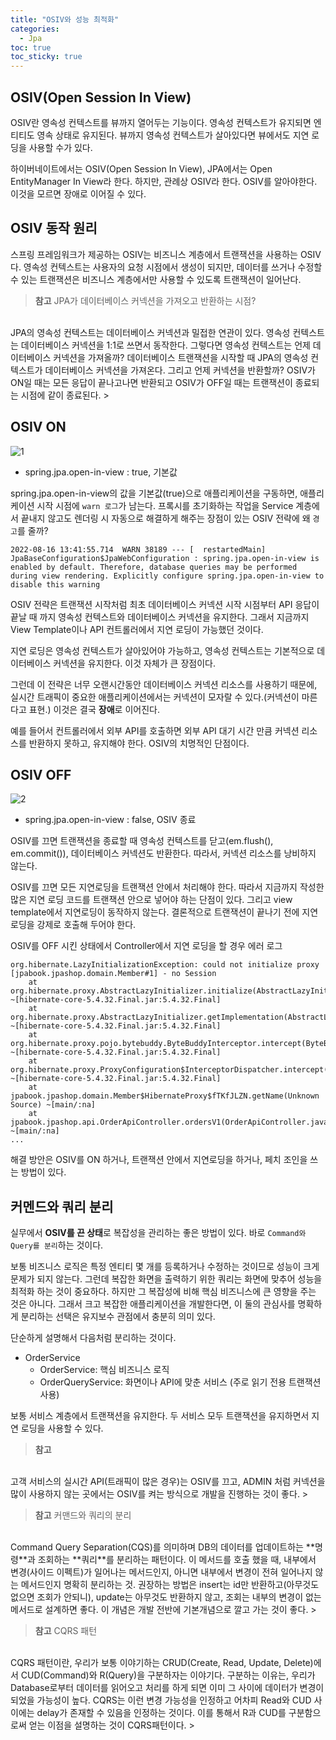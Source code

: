 ```yaml
---
title: "OSIV와 성능 최적화"
categories:
  - Jpa
toc: true
toc_sticky: true
---
```


## OSIV(Open Session In View)

OSIV란 영속성 컨텍스트를 뷰까지 열어두는 기능이다. 영속성 컨텍스트가 유지되면 엔티티도 영속 상태로 유지된다. 뷰까지 영속성 컨텍스트가 살아있다면 뷰에서도 지연 로딩을 사용할 수가 있다.

하이버네이트에서는 OSIV(Open Session In View), JPA에서는 Open EntityManager In View라 한다. 하지만, 관례상 OSIV라 한다. OSIV를 알아야한다. 이것을 모르면 장애로 이어질 수 있다.

## OSIV 동작 원리

스프링 프레임워크가 제공하는 OSIV는 비즈니스 계층에서 트랜잭션을 사용하는 OSIV다. 영속성 컨텍스트는 사용자의 요청 시점에서 생성이 되지만, 데이터를 쓰거나 수정할 수 있는 트랜잭션은 비즈니스 계층에서만 사용할 수 있도록 트랜잭션이 일어난다.

> **참고** JPA가 데이터베이스 커넥션을 가져오고 반환하는 시점?
<br>
JPA의 영속성 컨텍스트는 데이터베이스 커넥션과 밀접한 연관이 있다. 영속성 컨텍스트는 데이터베이스 커넥션을 1:1로 쓰면서 동작한다. 그렇다면 영속성 컨텍스트는 언제 데이터베이스 커넥션을 가져올까? 데이터베이스 트랜잭션을 시작할 때 JPA의 영속성 컨텍스트가 데이터베이스 커넥션을 가져온다. 그리고 언제 커넥션을 반환할까? OSIV가 ON일 때는 모든 응답이 끝나고나면 반환되고 OSIV가 OFF일 때는 트랜잭션이 종료되는 시점에 같이 종료된다.
> 

 

## OSIV ON

![1](https://user-images.githubusercontent.com/79130276/184801100-5de9c1c4-3ab9-46dc-8652-2749183e1c7e.png)

- spring.jpa.open-in-view : true, 기본값

spring.jpa.open-in-view의 값을 기본값(true)으로 애플리케이션을 구동하면, 애플리케이션 시작 시점에 `warn 로그`가 남는다. 프록시를 초기화하는 작업을 Service 계층에서 끝내지 않고도 렌더링 시 자동으로 해결하게 해주는 장점이 있는 OSIV 전략에 왜 `경고`를 줄까?

```
2022-08-16 13:41:55.714  WARN 38189 --- [  restartedMain] JpaBaseConfiguration$JpaWebConfiguration : spring.jpa.open-in-view is enabled by default. Therefore, database queries may be performed during view rendering. Explicitly configure spring.jpa.open-in-view to disable this warning
```

OSIV 전략은 트랜잭션 시작처럼 최초 데이터베이스 커넥션 시작 시점부터 API 응답이 끝날 때 까지 영속성 컨텍스트와 데이터베이스 커넥션을 유지한다. 그래서 지금까지 View Template이나 API 컨트롤러에서 지연 로딩이 가능했던 것이다.

지연 로딩은 영속성 컨텍스트가 살아있어야 가능하고, 영속성 컨텍스트는 기본적으로 데이터베이스 커넥션을 유지한다. 이것 자체가 큰 장점이다.

그런데 이 전략은 너무 오랜시간동안 데이터베이스 커넥션 리소스를 사용하기 때문에, 실시간 트래픽이 중요한 애플리케이션에서는 커넥션이 모자랄 수 있다.(커넥션이 마른다고 표현.) 이것은 결국 **장애**로 이어진다.

예를 들어서 컨트롤러에서 외부 API를 호출하면 외부 API 대기 시간 만큼 커넥션 리소스를 반환하지 못하고, 유지해야 한다. OSIV의 치명적인 단점이다.

## OSIV OFF

![2](https://user-images.githubusercontent.com/79130276/184801107-5b39d36a-d8f1-4f08-b8b3-faa10433bc0d.png)

- spring.jpa.open-in-view : false, OSIV 종료

OSIV를 끄면 트랜잭션을 종료할 때 영속성 컨텍스트를 닫고(em.flush(), em.commit()), 데이터베이스 커넥션도 반환한다. 따라서, 커넥션 리소스를 낭비하지 않는다.

OSIV를 끄면 모든 지연로딩을 트랜잭션 안에서 처리해야 한다. 따라서 지금까지 작성한 많은 지연 로딩 코드를 트랜잭션 안으로 넣어야 하는 단점이 있다. 그리고 view template에서 지연로딩이 동작하지 않는다. 결론적으로 트랜잭션이 끝나기 전에 지연 로딩을 강제로 호출해 두어야 한다.

OSIV를 OFF 시킨 상태에서 Controller에서 지연 로딩을 할 경우 에러 로그

```
org.hibernate.LazyInitializationException: could not initialize proxy [jpabook.jpashop.domain.Member#1] - no Session
	at org.hibernate.proxy.AbstractLazyInitializer.initialize(AbstractLazyInitializer.java:170) ~[hibernate-core-5.4.32.Final.jar:5.4.32.Final]
	at org.hibernate.proxy.AbstractLazyInitializer.getImplementation(AbstractLazyInitializer.java:310) ~[hibernate-core-5.4.32.Final.jar:5.4.32.Final]
	at org.hibernate.proxy.pojo.bytebuddy.ByteBuddyInterceptor.intercept(ByteBuddyInterceptor.java:45) ~[hibernate-core-5.4.32.Final.jar:5.4.32.Final]
	at org.hibernate.proxy.ProxyConfiguration$InterceptorDispatcher.intercept(ProxyConfiguration.java:95) ~[hibernate-core-5.4.32.Final.jar:5.4.32.Final]
	at jpabook.jpashop.domain.Member$HibernateProxy$fTKfJLZN.getName(Unknown Source) ~[main/:na]
	at jpabook.jpashop.api.OrderApiController.ordersV1(OrderApiController.java:33) ~[main/:na]
...
```

 해결 방안은 OSIV를 ON 하거나, 트랜잭션 안에서 지연로딩을 하거나, 페치 조인을 쓰는 방법이 있다.

## 커멘드와 쿼리 분리

실무에서 **OSIV를 끈 상태**로 복잡성을 관리하는 좋은 방법이 있다. 바로 `Command와 Query를 분리`하는 것이다.

보통 비즈니스 로직은 특정 엔티티 몇 개를 등록하거나 수정하는 것이므로 성능이 크게 문제가 되지 않는다. 그런데 복잡한 화면을 출력하기 위한 쿼리는 화면에 맞추어 성능을 최적화 하는 것이 중요하다. 하지만 그 복잡성에 비해 핵심 비즈니스에 큰 영향을 주는 것은 아니다. 그래서 크고 복잡한 애플리케이션을 개발한다면, 이 둘의 관심사를 명확하게 분리하는 선택은 유지보수 관점에서 충분히 의미 있다.

단순하게 설명해서 다음처럼 분리하는 것이다.

- OrderService
    - OrderService: 핵심 비즈니스 로직
    - OrderQueryService: 화면이나 API에 맞춘 서비스 (주로 읽기 전용 트랜잭션 사용)

보통 서비스 계층에서 트랜잭션을 유지한다. 두 서비스 모두 트랜잭션을 유지하면서 지연 로딩을 사용할 수 있다.

> **참고**
<br>
고객 서비스의 실시간 API(트래픽이 많은 경우)는 OSIV를 끄고, ADMIN 처럼 커넥션을 많이 사용하지 않는 곳에서는 OSIV를 켜는 방식으로 개발을 진행하는 것이 좋다.
> 

> **참고** 커맨드와 쿼리의 분리
<br>
Command Query Separation(CQS)를 의미하며 DB의 데이터를 업데이트하는 **명령**과 조회하는 **쿼리**를 분리하는 패턴이다.
이 메서드를 호출 했을 때, 내부에서 변경(사이드 이펙트)가 일어나는 메서드인지, 아니면 내부에서 변경이 전혀 일어나지 않는 메서드인지 명확히 분리하는 것.
권장하는 방법은 insert는 id만 반환하고(아무것도 없으면 조회가 안되니), update는 아무것도 반환하지 않고, 조회는 내부의 변경이 없는 메서드로 설계하면 좋다.
이 개념은 개발 전반에 기본개념으로 깔고 가는 것이 좋다.
> 

> **참고** CQRS 패턴
<br>
CQRS 패턴이란, 우리가 보통 이야기하는 CRUD(Create, Read, Update, Delete)에서 CUD(Command)와 R(Query)을 구분하자는 이야기다.
구분하는 이유는, 우리가 Database로부터 데이터를 읽어오고 처리를 하게 되면 이미 그 사이에 데이터가 변경이 되었을 가능성이 높다. CQRS는 이런 변경 가능성을 인정하고 어차피 Read와 CUD 사이에는 delay가 존재할 수 있음을 인정하는 것이다. 이를 통해서 R과 CUD를 구분함으로써 얻는 이점을 설명하는 것이 CQRS패턴이다.
>